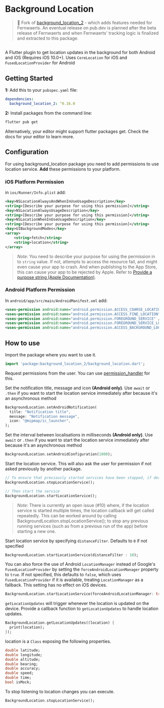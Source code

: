 # Background Location

> 🚧 Fork of
> [background_location_2](https://pub.dev/packages/background_location_2) -
> which adds features needed for Fernwaerts. An eventual release on pub.dev is
> planned after the beta release of Fernwaerts and when Fernwaerts' tracking
> logic is finalized and extracted to this package.

## 

A Flutter plugin to get location updates in the background for both Android and
iOS (Requires iOS 10.0+). Uses `CoreLocation` for iOS and
`FusedLocationProvider` for Android

## Getting Started

**1:** Add this to your `pubspec.yaml` file:

```yaml
dependencies:
  background_location_2: ^0.16.0
```

**2:** Install packages from the command line:

```bash
flutter pub get
```

Alternatively, your editor might support flutter packages get. Check the docs
for your editor to learn more.

## Configuration

For using background_location package you need to add permissions to use
location service. **Add** these permissions to your platform.

### iOS Platform Permission

in `ios/Runner/Info.plist` add:

```xml
<key>NSLocationAlwaysAndWhenInUseUsageDescription</key>
<string>[Describe your purpose for using this permission]</string>
<key>NSLocationAlwaysUsageDescription</key>
<string>[Describe your purpose for using this permission]</string>
<key>NSLocationWhenInUseUsageDescription</key>
<string>[Describe your purpose for using this permission]</string>
<key>UIBackgroundModes</key>
<array>
    <string>fetch</string>
    <string>location</string>
</array>
```

> _Note_: You need to describe your purpose for using the permission in to
> `string` value. If not, attempts to access the resource fail, and might even
> cause your app to crash. And when publishing to the App Store, this can cause
> your app to be rejected by Apple. Refer to
> [Provide a purpose string (Apple Documentation)](https://developer.apple.com/documentation/uikit/protecting_the_user_s_privacy/requesting_access_to_protected_resources#3037322).

### Android Platform Permission

In `android/app/src/main/AndroidManifest.xml` add:

```xml
<uses-permission android:name="android.permission.ACCESS_COARSE_LOCATION" />
<uses-permission android:name="android.permission.ACCESS_FINE_LOCATION" />
<uses-permission android:name="android.permission.FOREGROUND_SERVICE" />
<uses-permission android:name="android.permission.FOREGROUND_SERVICE_LOCATION" />
<uses-permission android:name="android.permission.ACCESS_BACKGROUND_LOCATION"/>
```

## How to use

Import the package where you want to use it.

```dart
import 'package:background_location_2/background_location.dart';
```

Request permissions from the user. You can use
[permission_handler](https://pub.dev/packages/permission_handler) for this.

Set the notification title, message and icon **(Android only)**. Use `await` or
`.then` if you want to start the location service immediately after because it's
an asynchronous method

```dart
BackgroundLocation.setAndroidNotification(
  title: "Notification title",
  message: "Notification message",
  icon: "@mipmap/ic_launcher",
);
```

Set the interval between localisations in milliseconds **(Android only)**. Use
`await` or `.then` if you want to start the location service immediately after
because it's an asynchronous method

```dart
BackgroundLocation.setAndroidConfiguration(1000);
```

Start the location service. This will also ask the user for permission if not
asked previously by another package.

```dart
// To ensure that previously started services have been stopped, if desired
BackgroundLocation.stopLocationService();

// Then start the service
BackgroundLocation.startLocationService();
```

> _Note:_ There is currently an open issue (#10) where, if the location service
> is started multiple times, the location callback will get called repeatedly.
> This can be worked around by calling BackgroundLocation.stopLocationService();
> to stop any previous running services (such as from a previous run of the app)
> before starting a new one.

Start location service by specifying `distanceFilter`. Defaults to `0` if not
specified

```dart
BackgroundLocation.startLocationService(distanceFilter : 10);
```

You can also force the use of Android `LocationManager` instead of Google's
`FusedLocationProvider` by setting the `forceAndroidLocationManager` property to
`true`. If not specified, this defaults to `false`, which uses
`FusedLocationProvider` if it is available, treating `LocationManager` as a
fallback. This setting has no effect on iOS devices.

```dart
BackgroundLocation.startLocationService(forceAndroidLocationManager: true);
```

`getLocationUpdates` will trigger whenever the location is updated on the
device. Provide a callback function to `getLocationUpdates` to handle location
updates.

```dart
BackgroundLocation.getLocationUpdates((location) {
  print(location);
});
```

location is a `Class` exposing the following properties.

```dart
double latitude;
double longitude;
double altitude;
double bearing;
double accuracy;
double speed;
double time;
bool isMock;
```

To stop listening to location changes you can execute.

```dart
BackgroundLocation.stopLocationService();
```

<!-- TODO: Fix example -->
<!-- ## Example -->
<!-- **[Complete working application Example](https://github.com/almoullim/background_location/tree/master/example)** -->
